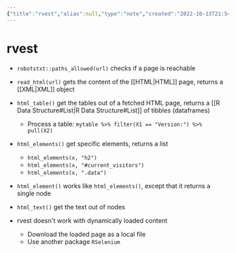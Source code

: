 ```yaml
---
{"title":"rvest","alias":null,"type":"note","created":"2022-10-13T21:54:22","modified":"2022-10-13T22:20:21","dg-publish":true,"sup":[{}],"state":"done","permalink":"/rvest/","dgPassFrontmatter":true,"updated":"2022-10-13T22:20:21"}
---
```



# rvest

- `robotstxt::paths_allowed(url)` checks if a page is reachable
- `read_html(url)` gets the content of the [[HTML\|HTML]] page, returns a [[XML\|XML]] object
- `html_table()` get the tables out of a fetched HTML page, returns a [[R Data Structure#List\|R Data Structure#List]] of tibbles (dataframes)
    - <span class="alt-check alt-check-ex">Process a table: `mytable %>% filter(X1 == "Version:") %>% pull(X2)`</span>
- `html_elements()` get specific elements, returns a list
    - `html_elements(x, "h2")`
    - `html_elements(x, "#current_visitors")`
    - `html_elements(x, ".data")`
- `html_element()` works like `html_elements()`, except that it returns a single node
- `html_text()` get the text out of nodes

- <span class="alt-check alt-check-rmk">rvest doesn't work with dynamically loaded content</span>
    - Download the loaded page as a local file
    - Use another package `RSelenium`
